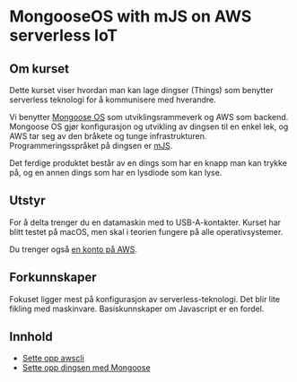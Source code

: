 # MongooseOS with mJS on AWS serverless IoT

## Om kurset

Dette kurset viser hvordan man kan lage dingser (Things) som benytter serverless teknologi for å kommunisere med hverandre.

Vi benytter [Mongoose OS](https://mongoose-os.com/) som utviklingsrammeverk og AWS som backend. Mongoose OS gjør konfigurasjon og utvikling av dingsen til en enkel lek, og AWS tar seg av den bråkete og tunge infrastrukturen. Programmeringsspråket på dingsen er [mJS](https://github.com/cesanta/mjs).

Det ferdige produktet består av en dings som har en knapp man kan trykke på, og en annen dings som har en lysdiode som kan lyse.

## Utstyr

For å delta trenger du en datamaskin med to USB-A-kontakter. Kurset har blitt testet på macOS, men skal i teorien fungere på alle operativsystemer.

Du trenger også [en konto på AWS](https://portal.aws.amazon.com/billing/signup#/start).

## Forkunnskaper

Fokuset ligger mest på konfigurasjon av serverless-teknologi. Det blir lite fikling med maskinvare. Basiskunnskaper om Javascript er en fordel.

## Innhold

* [Sette opp awscli](./tools)
* [Sette opp dingsen med Mongoose](./mongoose-os)
